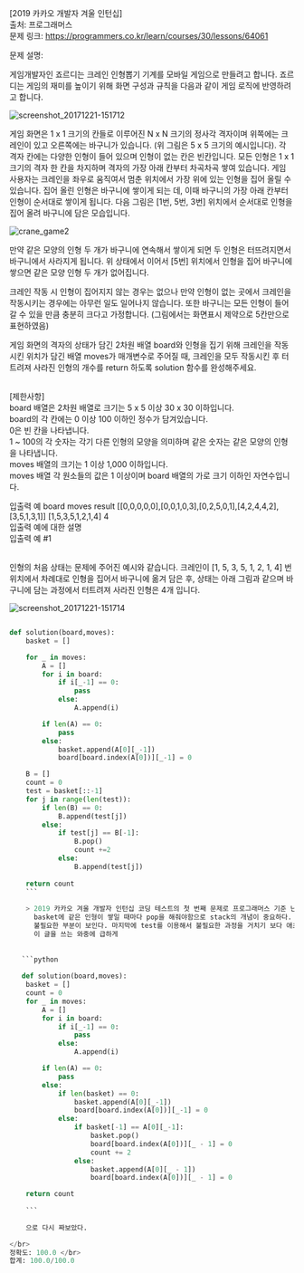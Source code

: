 [2019 카카오 개발자 겨울 인턴십] </br>
출처: 프로그래머스 </br>
문제 링크: <https://programmers.co.kr/learn/courses/30/lessons/64061> </br>

문제 설명:

게임개발자인 죠르디는 크레인 인형뽑기 기계를 모바일 게임으로 만들려고 합니다.
죠르디는 게임의 재미를 높이기 위해 화면 구성과 규칙을 다음과 같이 게임 로직에 반영하려고 합니다.

![screenshot_20171221-151712](https://grepp-programmers.s3.ap-northeast-2.amazonaws.com/files/production/69f1cd36-09f4-4435-8363-b71a650f7448/crane_game_101.png)

게임 화면은 1 x 1 크기의 칸들로 이루어진 N x N 크기의 정사각 격자이며 위쪽에는 크레인이 있고 오른쪽에는 바구니가 있습니다. (위 그림은 5 x 5 크기의 예시입니다). 각 격자 칸에는 다양한 인형이 들어 있으며 인형이 없는 칸은 빈칸입니다. 모든 인형은 1 x 1 크기의 격자 한 칸을 차지하며 격자의 가장 아래 칸부터 차곡차곡 쌓여 있습니다. 게임 사용자는 크레인을 좌우로 움직여서 멈춘 위치에서 가장 위에 있는 인형을 집어 올릴 수 있습니다. 집어 올린 인형은 바구니에 쌓이게 되는 데, 이때 바구니의 가장 아래 칸부터 인형이 순서대로 쌓이게 됩니다. 다음 그림은 [1번, 5번, 3번] 위치에서 순서대로 인형을 집어 올려 바구니에 담은 모습입니다.

![crane_game2](https://grepp-programmers.s3.ap-northeast-2.amazonaws.com/files/production/638e2162-b1e4-4bbb-b0d7-62d31e97d75c/crane_game_102.png)

만약 같은 모양의 인형 두 개가 바구니에 연속해서 쌓이게 되면 두 인형은 터뜨려지면서 바구니에서 사라지게 됩니다. 위 상태에서 이어서 [5번] 위치에서 인형을 집어 바구니에 쌓으면 같은 모양 인형 두 개가 없어집니다.


크레인 작동 시 인형이 집어지지 않는 경우는 없으나 만약 인형이 없는 곳에서 크레인을 작동시키는 경우에는 아무런 일도 일어나지 않습니다. 또한 바구니는 모든 인형이 들어갈 수 있을 만큼 충분히 크다고 가정합니다. (그림에서는 화면표시 제약으로 5칸만으로 표현하였음)

게임 화면의 격자의 상태가 담긴 2차원 배열 board와 인형을 집기 위해 크레인을 작동시킨 위치가 담긴 배열 moves가 매개변수로 주어질 때, 크레인을 모두 작동시킨 후 터트려져 사라진 인형의 개수를 return 하도록 solution 함수를 완성해주세요.

</br>
[제한사항]</br>
board 배열은 2차원 배열로 크기는 5 x 5 이상 30 x 30 이하입니다.</br>
board의 각 칸에는 0 이상 100 이하인 정수가 담겨있습니다.</br>
0은 빈 칸을 나타냅니다.</br>
1 ~ 100의 각 숫자는 각기 다른 인형의 모양을 의미하며 같은 숫자는 같은 모양의 인형을 나타냅니다.</br>
moves 배열의 크기는 1 이상 1,000 이하입니다.</br>
moves 배열 각 원소들의 값은 1 이상이며 board 배열의 가로 크기 이하인 자연수입니다.</br>

입출력 예
board	moves	result
[[0,0,0,0,0],[0,0,1,0,3],[0,2,5,0,1],[4,2,4,4,2],[3,5,1,3,1]]	[1,5,3,5,1,2,1,4]	4
</br>입출력 예에 대한 설명</br>
입출력 예 #1 </br>

</br>인형의 처음 상태는 문제에 주어진 예시와 같습니다. 크레인이 [1, 5, 3, 5, 1, 2, 1, 4] 번 위치에서 차례대로 인형을 집어서 바구니에 옮겨 담은 후, 상태는 아래 그림과 같으며 바구니에 담는 과정에서 터트려져 사라진 인형은 4개 입니다.

![screenshot_20171221-151714](https://grepp-programmers.s3.ap-northeast-2.amazonaws.com/files/production/bb0f59c7-6b72-485a-8302-217fe53ea88f/crane_game_104.jpg)


```python

def solution(board,moves):
    basket = []

    for _ in moves:
        A = []
        for i in board:
            if i[_-1] == 0:
                pass
            else:
                A.append(i)

        if len(A) == 0:
            pass
        else:
            basket.append(A[0][_-1])
            board[board.index(A[0])][_-1] = 0

    B = []
    count = 0
    test = basket[::-1]
    for j in range(len(test)):
        if len(B) == 0:
            B.append(test[j])
        else:
            if test[j] == B[-1]:
                B.pop()
                count +=2
            else:
                B.append(test[j])
    
    return count
    ```
    
    > 2019 카카오 겨울 개발자 인턴십 코딩 테스트의 첫 번째 문제로 프로그래머스 기준 난이도 1의 문제로 그렇게 난이도가 있는 문제는 아니다. 
      basket에 같은 인형이 쌓일 때마다 pop을 해줘야함으로 stack의 개념이 중요하다. 어떻게든 구현하려고 하다보니 코드가 많이 길어지고
      불필요한 부분이 보인다. 마지막에 test를 이용해서 불필요한 과정을 거치기 보다 애초에 basket만으로 구현이 가능할 것 같다는 생각에 
      이 글을 쓰는 와중에 급하게
   
   
   ```python
   
   def solution(board,moves):
    basket = []
    count = 0
    for _ in moves:
        A = []
        for i in board:
            if i[_-1] == 0:
                pass
            else:
                A.append(i)

        if len(A) == 0:
            pass
        else:
            if len(basket) == 0:
                basket.append(A[0][_-1])
                board[board.index(A[0])][_-1] = 0
            else:
                if basket[-1] == A[0][_-1]:
                    basket.pop()
                    board[board.index(A[0])][_ - 1] = 0
                    count += 2
                else:
                    basket.append(A[0][_ - 1])
                    board[board.index(A[0])][_ - 1] = 0

    return count
    
    ```
    
    으로 다시 짜보았다.

</br>
정확도: 100.0 </br>
합계: 100.0/100.0
